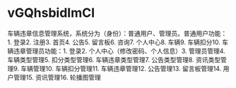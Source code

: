 # vGQhsbidImCI
车辆违章信息管理系统，系统分为（身份）：普通用户、管理员。普通用户功能：1. 登录2. 注册3. 首页4. 公告5. 留言板6. 咨询7. 个人中心8. 车辆9. 车辆扣分10. 车辆违章管理员功能：1. 登录2. 个人中心（修改密码、个人信息）3. 管理员管理4. 车辆类型管理5. 扣分类型管理6. 车辆违章类型管理7. 公告类型管理8. 资讯类型管理9. 车辆管理10. 车辆扣分管理11. 车辆违章管理12. 公告管理13. 留言板管理14. 用户管理15. 资讯管理16. 轮播图管理 
